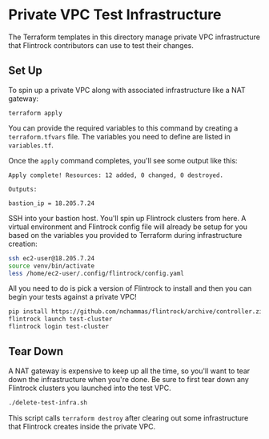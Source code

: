 # Private VPC Test Infrastructure

The Terraform templates in this directory manage private VPC infrastructure that Flintrock contributors can use to test their changes.

## Set Up

To spin up a private VPC along with associated infrastructure like a NAT gateway:

```
terraform apply
```

You can provide the required variables to this command by creating a `terraform.tfvars` file. The variables you need to define are listed in `variables.tf`.

Once the `apply` command completes, you'll see some output like this:

```
Apply complete! Resources: 12 added, 0 changed, 0 destroyed.

Outputs:

bastion_ip = 18.205.7.24
```

SSH into your bastion host. You'll spin up Flintrock clusters from here. A virtual environment and Flintrock config file will already be setup for you based on the variables you provided to Terraform during infrastructure creation:

```sh
ssh ec2-user@18.205.7.24
source venv/bin/activate
less /home/ec2-user/.config/flintrock/config.yaml
```

All you need to do is pick a version of Flintrock to install and then you can begin your tests against a private VPC!

```sh
pip install https://github.com/nchammas/flintrock/archive/controller.zip
flintrock launch test-cluster
flintrock login test-cluster
```

## Tear Down

A NAT gateway is expensive to keep up all the time, so you'll want to tear down the infrastructure when you're done. Be sure to first tear down any Flintrock clusters you launched into the test VPC.

```sh
./delete-test-infra.sh
```

This script calls `terraform destroy` after clearing out some infrastructure that Flintrock creates inside the private VPC.
